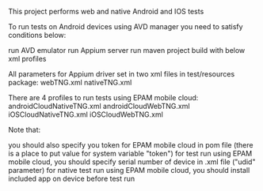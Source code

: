 This project performs web and native Android and IOS tests

To run tests on Android devices using AVD manager you need to satisfy conditions below:

run AVD emulator 
run Appium server 
run maven project build with below xml profiles 

All parameters for Appium driver set in two xml files in test/resources package:
webTNG.xml 
nativeTNG.xml 

There are 4 profiles to run tests using EPAM mobile cloud: 
androidCloudNativeTNG.xml
androidCloudWebTNG.xml
iOSCloudNativeTNG.xml
iOSCloudWebTNG.xml 

Note that:

you should also specify you token for EPAM mobile cloud in pom file 
(there is a place to put value for system variable "token")
for test run using EPAM mobile cloud, you should specify serial number of device in .xml file ("udid" parameter)
for native test run using EPAM mobile cloud, you should install included app on device before test run
